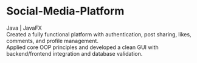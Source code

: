 # Social-Media-Platform
 Java | JavaFX   
 Created a fully functional platform with authentication, post sharing, likes, comments, and profile  management.  
 Applied core OOP principles and developed a clean GUI with backend/frontend integration and database  validation.
